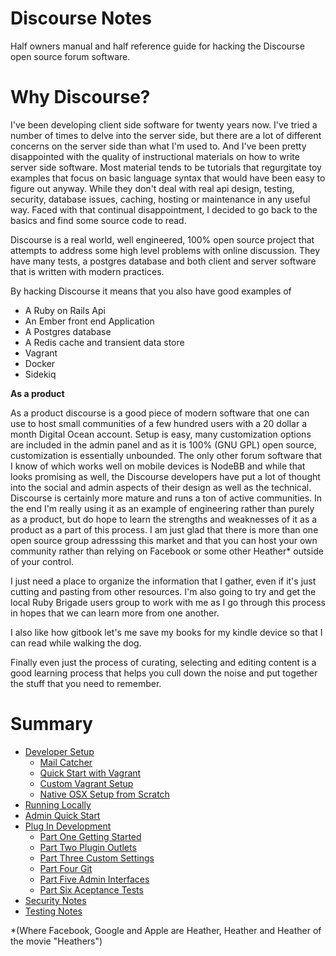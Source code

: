 # Discourse Notes

Half owners manual and half reference guide for hacking the Discourse open source forum software.

# Why Discourse?

I've been developing client side software for twenty years now. I've tried a number of times to delve into the server side, but there are a lot of different concerns on the server side than what I'm used to. And I've been pretty disappointed with the quality of instructional materials on how to write server side software. Most material tends to be tutorials that regurgitate toy examples that focus on basic language syntax that would have been easy to figure out anyway. While they don't deal with real api design, testing, security, database issues, caching, hosting or maintenance in any useful way. Faced with that continual disappointment, I decided to go back to the basics and find some source code to read.

Discourse is a real world, well engineered, 100% open source project that attempts to address some high level problems with online discussion. They have many tests, a postgres database and both client and server software that is written with modern practices. 

By hacking Discourse it means that you also have good examples of

* A Ruby on Rails Api
* An Ember front end Application
* A Postgres database
* A Redis cache and transient data store
* Vagrant 
* Docker 
* Sidekiq

**As a product**

As a product discourse is a good piece of modern software that one can use to host small communities of a few hundred users with a 20 dollar a month Digital Ocean account. Setup is easy, many customization options are included in the admin panel and as it is 100% (GNU GPL) open source, customization is essentially unbounded. The only other forum software that I know of which works well on mobile devices is NodeBB and while that looks promising as well, the Discourse developers have put a lot of thought into the social and admin aspects of their design as well as the technical. Discourse is certainly more mature and runs a ton of active communities. In the end I'm really using it as an example of engineering rather than purely as a product, but do hope to learn the strengths and weaknesses of it as a product as a part of this process. I am just glad that there is more than one open source group adresssing this market and that you can host your own community rather than relying on Facebook or some other Heather* outside of your control.

I just need a place to organize the information that I gather, even if it's just cutting and pasting from other resources. I'm also going to try and get the local Ruby Brigade users group to work with me as I go through this process in hopes that we can learn more from one another.

I also like how gitbook let's me save my books for my kindle device so that I can read while walking the dog.

Finally even just the process of curating, selecting and editing content is a good learning process that helps you cull down the noise and put together the stuff that you need to remember.

# Summary

* [Developer Setup](developer_setup.md)
   * [Mail Catcher](mail_catcher.md)
   * [Quick Start with Vagrant](quick_start_with_vagrant.md)
   * [Custom Vagrant Setup](custom_vagrant_setup.md)
   * [Native OSX Setup from Scratch](native_osx_setup_from_scratch.md)
* [Running Locally](running_locally.md)
* [Admin Quick Start](admin_quick_start.md)
* [Plug In Development](plug_in_development.md)
   * [Part One Getting Started](part_one_getting_started.md)
   * [Part Two Plugin Outlets](part_two_plugin_outlets.md)
   * [Part Three Custom Settings](part_three_custom_settings.md)
   * [Part Four Git](part_four_git.md)
   * [Part Five Admin Interfaces](part_five_admin_interfaces.md)
   * [Part Six Aceptance Tests](part_six_aceptance_tests.md)
* [Security Notes](security.md)
* [Testing Notes](testing.md)


 *(Where Facebook, Google and Apple are Heather, Heather and Heather of the movie "Heathers")




